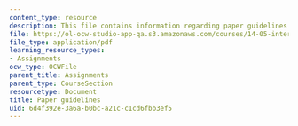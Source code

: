 ```yaml
---
content_type: resource
description: This file contains information regarding paper guidelines.
file: https://ol-ocw-studio-app-qa.s3.amazonaws.com/courses/14-05-intermediate-macroeconomics-spring-2013/6d4f392e3a6ab0bca21cc1cd6fbb3ef5_MIT14_05S13_guidelines.pdf
file_type: application/pdf
learning_resource_types:
- Assignments
ocw_type: OCWFile
parent_title: Assignments
parent_type: CourseSection
resourcetype: Document
title: Paper guidelines
uid: 6d4f392e-3a6a-b0bc-a21c-c1cd6fbb3ef5
---
```

